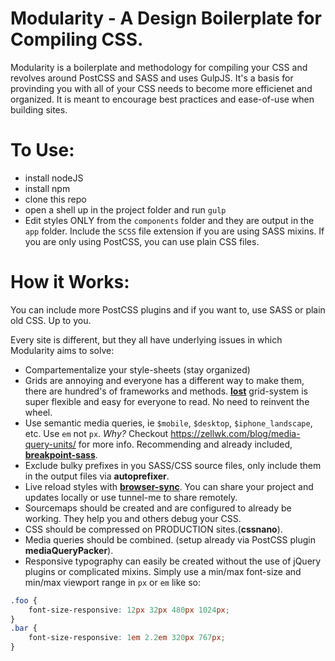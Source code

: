 # Modularity - A Design Boilerplate for Compiling CSS.

Modularity is a boilerplate and methodology for compiling your CSS and revolves around PostCSS and SASS and uses GulpJS. It's a basis for provinding you with all of your CSS needs to become more efficienet and organized. It is meant to encourage best practices and ease-of-use when building sites.

# To Use:
- install nodeJS
- install npm
- clone this repo
- open a shell up in the project folder and run `gulp`
- Edit styles ONLY from the `components` folder and they are output in the `app` folder. Include the `SCSS` file extension if you are using SASS mixins. If you are only using PostCSS, you can use plain CSS files.

# How it Works: 

You can include more PostCSS plugins and if you want to, use SASS or plain old CSS. Up to you.

Every site is different, but they all have underlying issues in which Modularity aims to solve:
- Compartementalize your style-sheets (stay organized)
- Grids are annoying and everyone has a different way to make them, there are hundred's of frameworks and methods. **[lost](http://lostgrid.org/)** grid-system is super flexible and easy for everyone to read. No need to reinvent the wheel. 
- Use semantic media queries, ie `$mobile`, `$desktop`, `$iphone_landscape`, etc. Use `em` not `px`. _Why?_ Checkout https://zellwk.com/blog/media-query-units/ for more info. Recommending and already included, **[breakpoint-sass](http://breakpoint-sass.com/)**.
- Exclude bulky prefixes in you SASS/CSS source files, only include them in the output files via **autoprefixer**.
- Live reload styles with **[browser-sync](https://www.browsersync.io/docs/gulp)**. You can share your project and updates locally or use tunnel-me to share remotely.
- Sourcemaps should be created and are configured to already be working. They help you and others debug your CSS.
- CSS should be compressed on PRODUCTION sites.(**cssnano**).
- Media queries should be combined. (setup already via PostCSS plugin **mediaQueryPacker**).
- Responsive typography can easily be created without the use of jQuery plugins or complicated mixins. Simply use a min/max font-size and min/max viewport range in `px` or `em` like so:
```css
.foo {
    font-size-responsive: 12px 32px 480px 1024px;
}
.bar {
    font-size-responsive: 1em 2.2em 320px 767px;
}
```